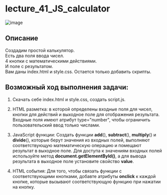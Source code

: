 # lecture_41_JS_calculator  

![image](https://user-images.githubusercontent.com/113675674/218652216-43807808-58aa-45f6-a2a8-94b7ffb90a94.png)  

## Описание  

Создадим простой калькулятор.  
Есть два поля ввода чисел.  
4 кнопки с математическими действиями.  
И поле с результатом.  
Вам даны index.html и style.css. Остается только добавить скрипты.  

##  Возможный ход выполнения задачи:  
1. Скачать себе index.html и style.css, создать script.js.   
2. HTML разметка: в которой определены входные поля для чисел, кнопки для действий и выходное поле для отображения результата. Входные поля имеют атрибут type="number", чтобы ограничить пользовательский ввод только числами.  

3. JavaScript функции: Создать функции **add**(), **subtract**(), **multiply**() и **divide**(), которые берут значения из входных полей, выполняют соответствующую математическую операцию и помещают результат в выходное поле. Для доступа к значениям входных полей используйте метод **document.getElementById()**, а для вывода результата в выходное поле  установите свойство **value**.  

4. HTML события: Для того, чтобы связать функции с соответствующими кнопками, добавте атрибуты **onclick** к каждой кнопке, которые вызывают соответствующую функцию при нажатии на кнопку.  


